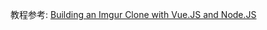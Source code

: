 教程参考: [Building an Imgur Clone with Vue.JS and Node.JS](https://tutorialedge.net/projects/building-imgur-clone-vuejs-nodejs/)